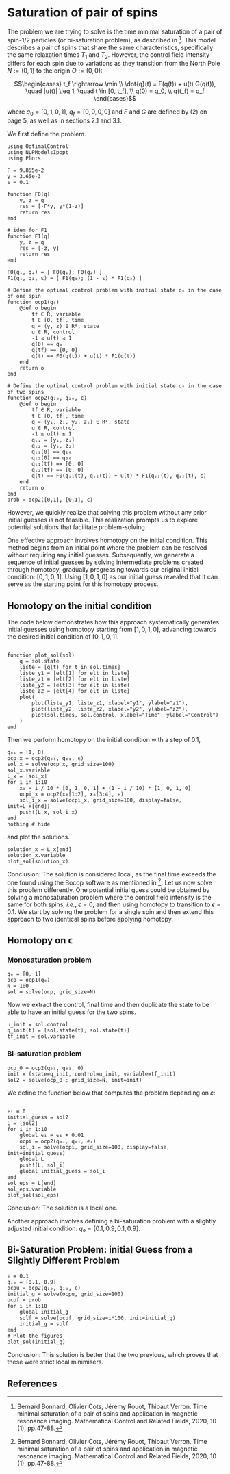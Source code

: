 # Saturation of pair of spins

The problem we are trying to solve is the time minimal saturation of a pair of spin-$1/2$ particles (or bi-saturation problem), as described in [^1]. This model describes a pair of spins that share the same characteristics, specifically the same relaxation times $T_1$ and $T_2$. However, the control field intensity differs for each spin due to variations as they transition from the North Pole $N := (0,1)$ to the origin $O:=(0,0)$:

```math
\begin{cases}
t_f \rightarrow \min \\
\dot{q}(t) = F(q(t)) + u(t) G(q(t)), \quad |u(t)| \leq 1, \quad t \in [0, t_f], \\
q(0) = q_0, \\
q(t_f) = q_f
\end{cases}
```

where $q_0=[0,1,0,1]$, $q_f=[0,0,0,0]$ and $F$ and $G$ are defined by (2) on page 5, as well as in sections 2.1 and 3.1.

We first define the problem.

```@example main
using OptimalControl
using NLPModelsIpopt
using Plots

Γ = 9.855e-2
γ = 3.65e-3
ϵ = 0.1

function F0(q)
    y, z = q
    res = [-Γ*y, γ*(1-z)]
    return res
end

# idem for F1
function F1(q)
    y, z = q
    res = [-z, y]
    return res
end

F0(q₁, q₂) = [ F0(q₁); F0(q₂) ]
F1(q₁, q₂, ε) = [ F1(q₁); (1 - ε) * F1(q₂) ]

# Define the optimal control problem with initial state q₀ in the case of one spin
function ocp1(q₀)
    @def o begin
        tf ∈ R, variable
        t ∈ [0, tf], time
        q = (y, z) ∈ R², state
        u ∈ R, control
        -1 ≤ u(t) ≤ 1
        q(0) == q₀
        q(tf) == [0, 0]
        q̇(t) == F0(q(t)) + u(t) * F1(q(t))
    end
    return o
end

# Define the optimal control problem with initial state q₀ in the case of two spins
function ocp2(q₁₀, q₂₀, ε)
    @def o begin
        tf ∈ R, variable
        t ∈ [0, tf], time
        q = (y₁, z₁, y₂, z₂) ∈ R⁴, state
        u ∈ R, control
        -1 ≤ u(t) ≤ 1
        qᵢ₁ = [y₁, z₁]
        qᵢ₂ = [y₂, z₂]
        qᵢ₁(0) == q₁₀
        qᵢ₂(0) == q₂₀
        qᵢ₁(tf) == [0, 0]
        qᵢ₂(tf) == [0, 0]
        q̇(t) == F0(qᵢ₁(t), qᵢ₂(t)) + u(t) * F1(qᵢ₁(t), qᵢ₂(t), ε)
    end
    return o
end
prob = ocp2([0,1], [0,1], ϵ)
```
However, we quickly realize that solving this problem without any prior initial guesses is not feasible. This realization prompts us to explore potential solutions that facilitate problem-solving.

One effective approach involves homotopy on the initial condition. This method begins from an initial point where the problem can be resolved without requiring any initial guesses. Subsequently, we generate a sequence of initial guesses by solving intermediate problems created through homotopy, gradually progressing towards our original initial condition: $[0, 1, 0, 1]$. Using $[1, 0, 1, 0]$ as our initial guess revealed that it can serve as the starting point for this homotopy process.

## Homotopy on the initial condition
The code below demonstrates how this approach systematically generates initial guesses using homotopy starting from $[1, 0, 1, 0]$, advancing towards the desired initial condition of $[0, 1, 0, 1]$.



```@example main

function plot_sol(sol)
    q = sol.state
    liste = [q(t) for t in sol.times]
    liste_y1 = [elt[1] for elt in liste]
    liste_z1 = [elt[2] for elt in liste]
    liste_y2 = [elt[3] for elt in liste]
    liste_z2 = [elt[4] for elt in liste]
    plot(
        plot(liste_y1, liste_z1, xlabel="y1", ylabel="z1"),
        plot(liste_y2, liste_z2, xlabel="y2", ylabel="z2"),
        plot(sol.times, sol.control, xlabel="Time", ylabel="Control")
    )
end
```

Then we perform homotopy on the initial condition with a step of 0.1,

```@example main
q₀₁ = [1, 0]
ocp_x = ocp2(q₀₁, q₀₁, ϵ)
sol_x = solve(ocp_x, grid_size=100)
sol_x.variable
L_x = [sol_x]
for i in 1:10
    x₀ = i / 10 * [0, 1, 0, 1] + (1 - i / 10) * [1, 0, 1, 0]
    ocpi_x = ocp2(x₀[1:2], x₀[3:4], ϵ)
    sol_i_x = solve(ocpi_x, grid_size=100, display=false, init=L_x[end]) 
    push!(L_x, sol_i_x)
end
nothing # hide
```

and plot the solutions.

```@example main
solution_x = L_x[end]
solution_x.variable
plot_sol(solution_x)
```

Conclusion: The solution is considered local, as the final time exceeds the one found using the Bocop software as mentioned in [^1].
Let us now solve this problem differently. One potential initial guess could be obtained by solving a monosaturation problem where the control field intensity is the same for both spins, *i.e.*, $ϵ = 0$, and then using homotopy to transition to $ϵ = 0.1$. We start by solving the problem for a single spin and then extend this approach to two identical spins before applying homotopy.

## Homotopy on ϵ

### Monosaturation problem

```@example main
q₀ = [0, 1]
ocp = ocp1(q₀)
N = 100
sol = solve(ocp, grid_size=N) 
```

Now we extract the control, final time and then duplicate the state to be able to have an initial guess for the two spins.

```@example main
u_init = sol.control  
q_init(t) = [sol.state(t); sol.state(t)]
tf_init = sol.variable
```

### Bi-saturation problem

```@example main
ocp_0 = ocp2(q₀₁, q₀₁, 0)
init = (state=q_init, control=u_init, variable=tf_init)
sol2 = solve(ocp_0 ; grid_size=N, init=init)
```

We define the function below that computes the problem depending on $\varepsilon$: 

```@example main

ϵ₁ = 0
initial_guess = sol2
L = [sol2]
for i in 1:10
    global ϵ₁ = ϵ₁ + 0.01
    ocpi = ocp2(q₀₁, q₀₁, ϵ₁)
    sol_i = solve(ocpi, grid_size=100, display=false, init=initial_guess)
    global L
    push!(L, sol_i)
    global initial_guess = sol_i
end
sol_eps = L[end]
sol_eps.variable
plot_sol(sol_eps)
```

Conclusion: The solution is a local one.

Another approach involves defining a bi-saturation problem with a slightly adjusted initial condition: $q₀ = [0.1, 0.9, 0.1, 0.9]$.

##  Bi-Saturation Problem: initial Guess from a Slightly Different Problem
```@example main
ϵ = 0.1
q₁₉ = [0.1, 0.9]
ocpu = ocp2(q₁₉, q₁₉, ϵ)
initial_g = solve(ocpu, grid_size=100)
ocpf = prob
for i in 1:10
    global initial_g
    solf = solve(ocpf, grid_size=i*100, init=initial_g)
    initial_g = solf
end
# Plot the figures
plot_sol(initial_g)
```

Conclusion: This solution is better that the two previous, which proves that these were strict local minimisers.

## References
[^1]: Bernard Bonnard, Olivier Cots, Jérémy Rouot, Thibaut Verron. Time minimal saturation of a pair of spins and application in magnetic resonance imaging. Mathematical Control and Related Fields, 2020, 10 (1), pp.47-88.
